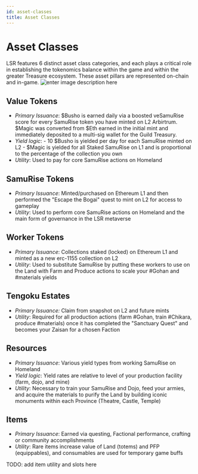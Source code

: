 ```yaml
---
id: asset-classes
title: Asset Classes
---
```


# Asset Classes
LSR features 6 distinct asset class categories, and each plays a critical role in establishing the tokenomics balance within the game and within the greater Treasure ecosystem. These asset pillars are represented on-chain and in-game.
![enter image description here](https://raw.githubusercontent.com/samurisenft/samurise.github.io/master/static/assets/images/assetclasses.png)

## Value Tokens
-   _Primary Issuance_: $Busho is earned daily via a boosted veSamuRise score for every SamuRise token you have minted on L2 Arbirtrum. $Magic was converted from $Eth earned in the initial mint and immediately deposited to a multi-sig wallet for the Guild Treasury.
-   _Yield logic_: 
			- 10 $Busho is yielded per day for each SamuRise minted on L2
			- $Magic is yielded for all Staked SamuRise on L1 and is proportional to the percentage of the collection you own
-   _Utility_: Used to pay for core SamuRise actions on Homeland

## SamuRise Tokens
-   _Primary Issuance_: Minted/purchased on Ethereum L1 and then performed the "Escape the Bogai" quest to mint on L2 for access to gameplay
-   _Utility_: Used to perform core SamuRise actions on Homeland and the main form of governance in the LSR metaverse

## Worker Tokens
-   _Primary Issuance_: Collections staked (locked) on Ethereum L1 and minted as a new erc-1155 collection on L2
-   _Utility_: Used to substitute SamuRise by putting these workers to use on the Land with Farm and Produce actions to scale your #Gohan and #materials yields

## Tengoku Estates
-   _Primary Issuance:_  Claim from snapshot on L2 and future mints
-   _Utility_: Required for all production actions (farm #Gohan, train #Chikara, produce #materials) once it has completed the "Sanctuary Quest" and becomes your Zaisan for a chosen Faction

## Resources
-   _Primary Issuance_: Various yield types from working SamuRise on Homeland
-   _Yield logic_: Yield rates are relative to level of your production facility (farm, dojo, and mine)
-   _Utility_: Necessary to train your SamuRise and Dojo, feed your armies, and acquire the materials to purify the Land by building iconic monuments within each Province (Theatre, Castle, Temple)

## Items
-   _Primary Issuance_: Earned via questing, Factional performance, crafting or community accomplishments
-   _Utility_: Rare items increase value of Land (totems) and PFP (equippables), and consumables are used for temporary game buffs

TODO: add item utility and slots here